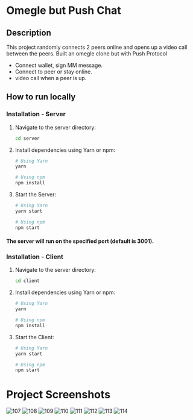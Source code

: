 # Omegle but Push Chat

## Description

This project randomly connects 2 peers online and opens up a video call between the peers.
Built an omegle clone but with Push Protocol

- Connect wallet, sign MM message.
- Connect to peer or stay online.
- video call when a peer is up.

## How to run locally

### Installation - Server

1. Navigate to the server directory:

   ```bash
   cd server
   ```

2. Install dependencies using Yarn or npm:

   ```bash
   # Using Yarn
   yarn

   # Using npm
   npm install
   ```

3. Start the Server:

   ```bash
   # Using Yarn
   yarn start

   # Using npm
   npm start
   ```

#### The server will run on the specified port (default is 3001).

### Installation - Client

1. Navigate to the server directory:

   ```bash
   cd client
   ```

2. Install dependencies using Yarn or npm:

   ```bash
   # Using Yarn
   yarn

   # Using npm
   npm install
   ```

3. Start the Client:

   ```bash
   # Using Yarn
   yarn start

   # Using npm
   npm start
   ```
# Project Screenshots

![107](https://github.com/HimanshuKumarSahu/push-omegle/assets/125769379/daae8ca0-276b-45c1-9e21-71871b9c37cc)
![108](https://github.com/HimanshuKumarSahu/push-omegle/assets/125769379/380c718c-629e-4bc9-8f82-bf0d692697bb)
![109](https://github.com/HimanshuKumarSahu/push-omegle/assets/125769379/5cdd5b8c-4c02-4473-abf3-f621db37d766)
![110](https://github.com/HimanshuKumarSahu/push-omegle/assets/125769379/367f99e2-759d-409c-899d-f8193041a687)
![111](https://github.com/HimanshuKumarSahu/push-omegle/assets/125769379/11034ba9-48f3-4907-8349-2e39edff2b8d)
![112](https://github.com/HimanshuKumarSahu/push-omegle/assets/125769379/5408467f-eba7-4653-b736-6bee6ec93a59)
![113](https://github.com/HimanshuKumarSahu/push-omegle/assets/125769379/fc783b71-a645-42af-8f81-0a83f7707859)
![114](https://github.com/HimanshuKumarSahu/push-omegle/assets/125769379/e2181d15-f46c-4148-a905-fbe487d94626)
